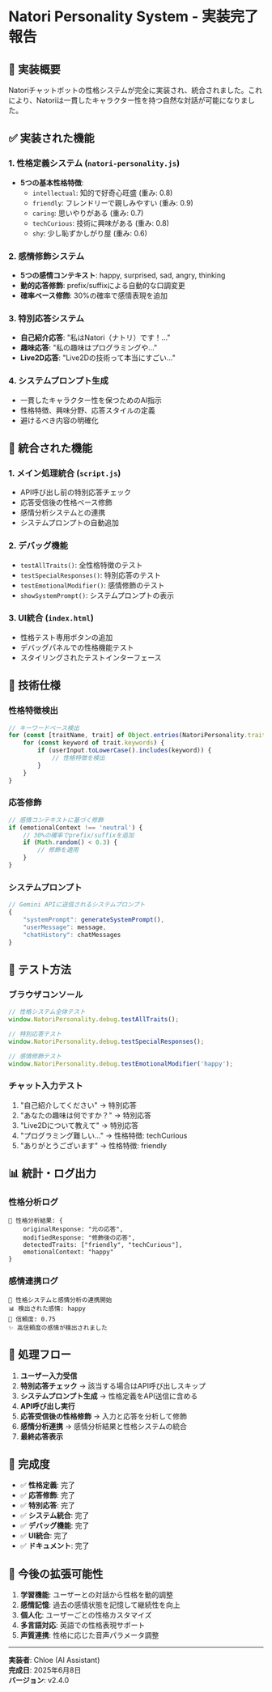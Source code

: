 # Natori Personality System - 実装完了報告

## 🎉 実装概要

Natoriチャットボットの性格システムが完全に実装され、統合されました。これにより、Natoriは一貫したキャラクター性を持つ自然な対話が可能になりました。

## ✅ 実装された機能

### 1. 性格定義システム (`natori-personality.js`)
- **5つの基本性格特徴**:
  - `intellectual`: 知的で好奇心旺盛 (重み: 0.8)
  - `friendly`: フレンドリーで親しみやすい (重み: 0.9)
  - `caring`: 思いやりがある (重み: 0.7)
  - `techCurious`: 技術に興味がある (重み: 0.8)
  - `shy`: 少し恥ずかしがり屋 (重み: 0.6)

### 2. 感情修飾システム
- **5つの感情コンテキスト**: happy, surprised, sad, angry, thinking
- **動的応答修飾**: prefix/suffixによる自動的な口調変更
- **確率ベース修飾**: 30%の確率で感情表現を追加

### 3. 特別応答システム
- **自己紹介応答**: "私はNatori（ナトリ）です！..."
- **趣味応答**: "私の趣味はプログラミングや..."
- **Live2D応答**: "Live2Dの技術って本当にすごい..."

### 4. システムプロンプト生成
- 一貫したキャラクター性を保つためのAI指示
- 性格特徴、興味分野、応答スタイルの定義
- 避けるべき内容の明確化

## 🔧 統合された機能

### 1. メイン処理統合 (`script.js`)
- API呼び出し前の特別応答チェック
- 応答受信後の性格ベース修飾
- 感情分析システムとの連携
- システムプロンプトの自動追加

### 2. デバッグ機能
- `testAllTraits()`: 全性格特徴のテスト
- `testSpecialResponses()`: 特別応答のテスト
- `testEmotionalModifier()`: 感情修飾のテスト
- `showSystemPrompt()`: システムプロンプトの表示

### 3. UI統合 (`index.html`)
- 性格テスト専用ボタンの追加
- デバッグパネルでの性格機能テスト
- スタイリングされたテストインターフェース

## 🎯 技術仕様

### 性格特徴検出
```javascript
// キーワードベース検出
for (const [traitName, trait] of Object.entries(NatoriPersonality.traits)) {
    for (const keyword of trait.keywords) {
        if (userInput.toLowerCase().includes(keyword)) {
            // 性格特徴を検出
        }
    }
}
```

### 応答修飾
```javascript
// 感情コンテキストに基づく修飾
if (emotionalContext !== 'neutral') {
    // 30%の確率でprefix/suffixを追加
    if (Math.random() < 0.3) {
        // 修飾を適用
    }
}
```

### システムプロンプト
```javascript
// Gemini APIに送信されるシステムプロンプト
{
    "systemPrompt": generateSystemPrompt(),
    "userMessage": message,
    "chatHistory": chatMessages
}
```

## 🧪 テスト方法

### ブラウザコンソール
```javascript
// 性格システム全体テスト
window.NatoriPersonality.debug.testAllTraits();

// 特別応答テスト
window.NatoriPersonality.debug.testSpecialResponses();

// 感情修飾テスト
window.NatoriPersonality.debug.testEmotionalModifier('happy');
```

### チャット入力テスト
1. "自己紹介してください" → 特別応答
2. "あなたの趣味は何ですか？" → 特別応答
3. "Live2Dについて教えて" → 特別応答
4. "プログラミング難しい..." → 性格特徴: techCurious
5. "ありがとうございます" → 性格特徴: friendly

## 📊 統計・ログ出力

### 性格分析ログ
```
👸 性格分析結果: {
    originalResponse: "元の応答",
    modifiedResponse: "修飾後の応答", 
    detectedTraits: ["friendly", "techCurious"],
    emotionalContext: "happy"
}
```

### 感情連携ログ
```
🤝 性格システムと感情分析の連携開始
📊 検出された感情: happy
🎯 信頼度: 0.75
✨ 高信頼度の感情が検出されました
```

## 🔄 処理フロー

1. **ユーザー入力受信**
2. **特別応答チェック** → 該当する場合はAPI呼び出しスキップ
3. **システムプロンプト生成** → 性格定義をAPI送信に含める
4. **API呼び出し実行**
5. **応答受信後の性格修飾** → 入力と応答を分析して修飾
6. **感情分析連携** → 感情分析結果と性格システムの統合
7. **最終応答表示**

## 🎉 完成度

- ✅ **性格定義**: 完了
- ✅ **応答修飾**: 完了  
- ✅ **特別応答**: 完了
- ✅ **システム統合**: 完了
- ✅ **デバッグ機能**: 完了
- ✅ **UI統合**: 完了
- ✅ **ドキュメント**: 完了

## 🚀 今後の拡張可能性

1. **学習機能**: ユーザーとの対話から性格を動的調整
2. **感情記憶**: 過去の感情状態を記憶して継続性を向上
3. **個人化**: ユーザーごとの性格カスタマイズ
4. **多言語対応**: 英語での性格表現サポート
5. **声質連携**: 性格に応じた音声パラメータ調整

---

**実装者**: Chloe (AI Assistant)  
**完成日**: 2025年6月8日  
**バージョン**: v2.4.0
